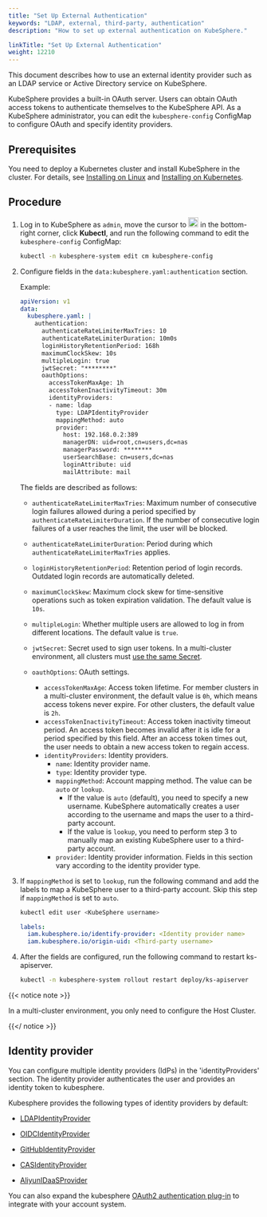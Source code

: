 ```yaml
---
title: "Set Up External Authentication"
keywords: "LDAP, external, third-party, authentication"
description: "How to set up external authentication on KubeSphere."

linkTitle: "Set Up External Authentication"
weight: 12210
---
```


This document describes how to use an external identity provider such as an LDAP service or Active Directory service on KubeSphere.

KubeSphere provides a built-in OAuth server. Users can obtain OAuth access tokens to authenticate themselves to the KubeSphere API. As a KubeSphere administrator, you can edit the `kubesphere-config` ConfigMap to configure OAuth and specify identity providers.

## Prerequisites

You need to deploy a Kubernetes cluster and install KubeSphere in the cluster. For details, see [Installing on Linux](/docs/installing-on-linux/) and [Installing on Kubernetes](/docs/installing-on-kubernetes/).


## Procedure

1. Log in to KubeSphere as `admin`, move the cursor to <img src="/images/docs/access-control-and-account-management/external-authentication/set-up-external-authentication/toolbox.png" width="20px" height="20px"> in the bottom-right corner, click **Kubectl**, and run the following command to edit the `kubesphere-config` ConfigMap:

   ```bash
   kubectl -n kubesphere-system edit cm kubesphere-config
   ```

2. Configure fields in the `data:kubesphere.yaml:authentication` section. 

   Example:

   ```yaml
   apiVersion: v1
   data:
     kubesphere.yaml: |
       authentication:
         authenticateRateLimiterMaxTries: 10
         authenticateRateLimiterDuration: 10m0s
         loginHistoryRetentionPeriod: 168h
         maximumClockSkew: 10s
         multipleLogin: true
         jwtSecret: "********"
         oauthOptions:
           accessTokenMaxAge: 1h
           accessTokenInactivityTimeout: 30m
           identityProviders:
           - name: ldap
             type: LDAPIdentityProvider
             mappingMethod: auto
             provider:
               host: 192.168.0.2:389
               managerDN: uid=root,cn=users,dc=nas
               managerPassword: ********
               userSearchBase: cn=users,dc=nas
               loginAttribute: uid
               mailAttribute: mail
   ```

   The fields are described as follows:

   * `authenticateRateLimiterMaxTries`: Maximum number of consecutive login failures allowed during a period specified by `authenticateRateLimiterDuration`. If the number of consecutive login failures of a user reaches the limit, the user will be blocked. 

   * `authenticateRateLimiterDuration`: Period during which `authenticateRateLimiterMaxTries` applies.

   * `loginHistoryRetentionPeriod`: Retention period of login records. Outdated login records are automatically deleted.

   * `maximumClockSkew`: Maximum clock skew for time-sensitive operations such as token expiration validation. The default value is `10s`.

   * `multipleLogin`: Whether multiple users are allowed to log in from different locations. The default value is `true`.

   * `jwtSecret`: Secret used to sign user tokens. In a multi-cluster environment, all clusters must [use the same Secret](../../../multicluster-management/enable-multicluster/direct-connection/#prepare-a-member-cluster). 

   * `oauthOptions`: OAuth settings.
     * `accessTokenMaxAge`: Access token lifetime. For member clusters in a multi-cluster environment, the default value is `0h`, which means access tokens never expire. For other clusters, the default value is `2h`.
     * `accessTokenInactivityTimeout`: Access token inactivity timeout period. An access token becomes invalid after it is idle for a period specified by this field. After an access token times out, the user needs to obtain a new access token to regain access.
     * `identityProviders`: Identity providers.
       * `name`: Identity provider name.
       * `type`: Identity provider type.
       * `mappingMethod`: Account mapping method. The value can be `auto` or `lookup`.
         * If the value is `auto` (default), you need to specify a new username. KubeSphere automatically creates a user according to the username and maps the user to a third-party account.
         * If the value is `lookup`, you need to perform step 3 to manually map an existing KubeSphere user to a third-party account.
       * `provider`: Identity provider information. Fields in this section vary according to the identity provider type.

3. If `mappingMethod` is set to `lookup`, run the following command and add the labels to map a KubeSphere user to a third-party account. Skip this step if `mappingMethod` is set to `auto`.

   ```bash
   kubectl edit user <KubeSphere username>
   ```
   
   ```yaml
   labels:
     iam.kubesphere.io/identify-provider: <Identity provider name>
     iam.kubesphere.io/origin-uid: <Third-party username>
   ```
   
4. After the fields are configured, run the following command to restart ks-apiserver.

   ```bash
   kubectl -n kubesphere-system rollout restart deploy/ks-apiserver
   ```

{{< notice note >}}

In a multi-cluster environment, you only need to configure the Host Cluster.

{{</ notice >}} 


## Identity provider

You can configure multiple identity providers (IdPs) in the 'identityProviders' section. The identity provider authenticates the user and provides an identity token to kubesphere.

Kubesphere provides the following types of identity providers by default:

* [LDAPIdentityProvider](../use-an-ldap-service)

* [OIDCIdentityProvider](../oidc-identity-provider)

* [GitHubIdentityProvider]()

* [CASIdentityProvider]()

* [AliyunIDaaSProvider]()

You can also expand the kubesphere [OAuth2 authentication plug-in](../use-an-oauth2-identity-provider) to integrate with your account system.
